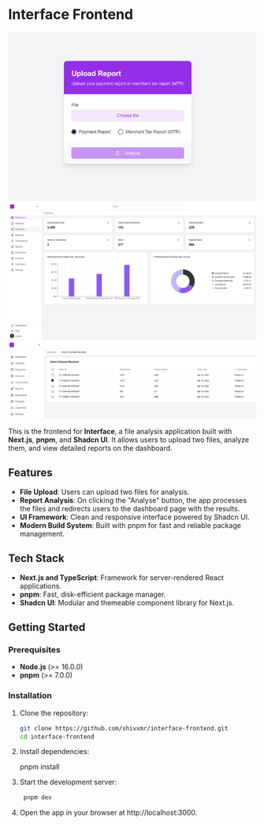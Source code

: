 # Interface Frontend

![Upload Screen](images/upload.png)
![Dashboard Screenshot](images/dashboard.png)
![Tables Screenshot](images/tables.png)

This is the frontend for **Interface**, a file analysis application built with **Next.js**, **pnpm**, and **Shadcn UI**. It allows users to upload two files, analyze them, and view detailed reports on the dashboard.

## Features

- **File Upload**: Users can upload two files for analysis.
- **Report Analysis**: On clicking the "Analyse" button, the app processes the files and redirects users to the dashboard page with the results.
- **UI Framework**: Clean and responsive interface powered by Shadcn UI.
- **Modern Build System**: Built with pnpm for fast and reliable package management.

## Tech Stack

- **Next.js and TypeScript**: Framework for server-rendered React applications.
- **pnpm**: Fast, disk-efficient package manager.
- **Shadcn UI**: Modular and themeable component library for Next.js.

## Getting Started

### Prerequisites

- **Node.js** (>= 16.0.0)
- **pnpm** (>= 7.0.0)

### Installation

1. Clone the repository:

   ```bash
   git clone https://github.com/shivxmr/interface-frontend.git
   cd interface-frontend

2. Install dependencies:


   pnpm install

3. Start the development server:

   ```bash
    pnpm dev

4. Open the app in your browser at http://localhost:3000.

